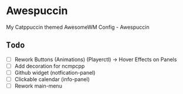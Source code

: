 # Awespuccin
My Catppuccin themed AwesomeWM Config - Awespuccin


## <samp>Todo</samp>
- [ ] Rework Buttons (Animations) (Playerctl) -> Hover Effects on Panels
- [ ] Add decoration for ncmpcpp
- [ ] Github widget (notfication-panel)
- [ ] Clickable calendar (info-panel)
- [ ] Rework main-menu
